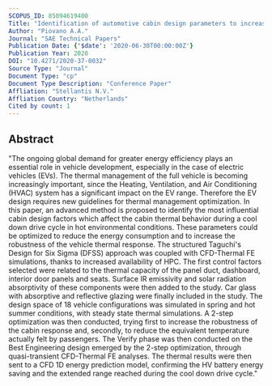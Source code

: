 ```yaml
---
SCOPUS_ID: 85094619400
Title: "Identification of automotive cabin design parameters to increase electric vehicles range, coupling CFD-thermal analyses with design for six sigma approach"
Author: "Piovano A.A."
Journal: "SAE Technical Papers"
Publication Date: {'$date': '2020-06-30T00:00:00Z'}
Publication Year: 2020
DOI: "10.4271/2020-37-0032"
Source Type: "Journal"
Document Type: "cp"
Document Type Description: "Conference Paper"
Affliation: "Stellantis N.V."
Affliation Country: "Netherlands"
Cited by count: 1
---
```


## Abstract
"The ongoing global demand for greater energy efficiency plays an essential role in vehicle development, especially in the case of electric vehicles (EVs). The thermal management of the full vehicle is becoming increasingly important, since the Heating, Ventilation, and Air Conditioning (HVAC) system has a significant impact on the EV range. Therefore the EV design requires new guidelines for thermal management optimization. In this paper, an advanced method is proposed to identify the most influential cabin design factors which affect the cabin thermal behavior during a cool down drive cycle in hot environmental conditions. These parameters could be optimized to reduce the energy consumption and to increase the robustness of the vehicle thermal response. The structured Taguchi's Design for Six Sigma (DFSS) approach was coupled with CFD-Thermal FE simulations, thanks to increased availability of HPC. The first control factors selected were related to the thermal capacity of the panel duct, dashboard, interior door panels and seats. Surface IR emissivity and solar radiation absorptivity of these components were then added to the study. Car glass with absorptive and reflective glazing were finally included in the study. The design space of 18 vehicle configurations was simulated in spring and hot summer conditions, with steady state thermal simulations. A 2-step optimization was then conducted, trying first to increase the robustness of the cabin response and, secondly, to reduce the equivalent temperature actually felt by passengers. The Verify phase was then conducted on the Best Engineering design emerged by the 2-step optimization, through quasi-transient CFD-Thermal FE analyses. The thermal results were then sent to a CFD 1D energy prediction model, confirming the HV battery energy saving and the extended range reached during the cool down drive cycle."
